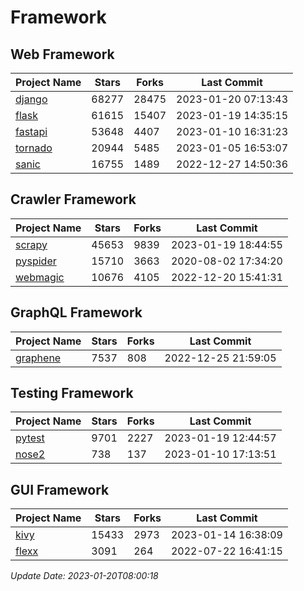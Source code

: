 # Framework

## Web Framework
| Project Name | Stars | Forks | Last Commit |
| ------------ | ----- | ----- | ----------- |
| [django](https://github.com/django/django) | 68277 | 28475 | 2023-01-20 07:13:43 |
| [flask](https://github.com/pallets/flask) | 61615 | 15407 | 2023-01-19 14:35:15 |
| [fastapi](https://github.com/tiangolo/fastapi) | 53648 | 4407 | 2023-01-10 16:31:23 |
| [tornado](https://github.com/tornadoweb/tornado) | 20944 | 5485 | 2023-01-05 16:53:07 |
| [sanic](https://github.com/sanic-org/sanic) | 16755 | 1489 | 2022-12-27 14:50:36 |

## Crawler Framework
| Project Name | Stars | Forks | Last Commit |
| ------------ | ----- | ----- | ----------- |
| [scrapy](https://github.com/scrapy/scrapy) | 45653 | 9839 | 2023-01-19 18:44:55 |
| [pyspider](https://github.com/binux/pyspider) | 15710 | 3663 | 2020-08-02 17:34:20 |
| [webmagic](https://github.com/code4craft/webmagic) | 10676 | 4105 | 2022-12-20 15:41:31 |

## GraphQL Framework
| Project Name | Stars | Forks | Last Commit |
| ------------ | ----- | ----- | ----------- |
| [graphene](https://github.com/graphql-python/graphene) | 7537 | 808 | 2022-12-25 21:59:05 |

## Testing Framework
| Project Name | Stars | Forks | Last Commit |
| ------------ | ----- | ----- | ----------- |
| [pytest](https://github.com/pytest-dev/pytest) | 9701 | 2227 | 2023-01-19 12:44:57 |
| [nose2](https://github.com/nose-devs/nose2) | 738 | 137 | 2023-01-10 17:13:51 |

## GUI Framework
| Project Name | Stars | Forks | Last Commit |
| ------------ | ----- | ----- | ----------- |
| [kivy](https://github.com/kivy/kivy) | 15433 | 2973 | 2023-01-14 16:38:09 |
| [flexx](https://github.com/flexxui/flexx) | 3091 | 264 | 2022-07-22 16:41:15 |

*Update Date: 2023-01-20T08:00:18*